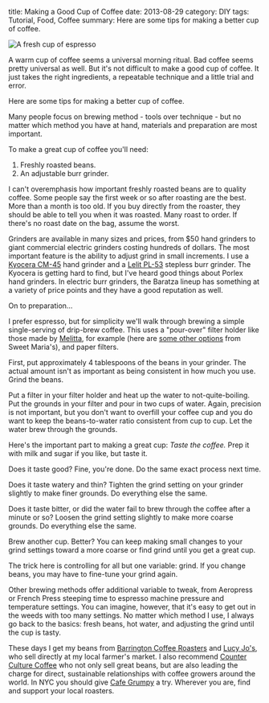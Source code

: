 title: Making a Good Cup of Coffee
date: 2013-08-29 
category: DIY
tags: Tutorial, Food, Coffee
summary: Here are some tips for making a better cup of coffee.


![A fresh cup of espresso]({static}/images/coffee.jpg)

A warm cup of coffee seems a universal morning ritual. Bad coffee seems pretty universal as well. But it's not difficult to make a good cup of coffee. It just takes the right ingredients, a repeatable technique and a little trial and error.

Here are some tips for making a better cup of coffee.

Many people focus on brewing method - tools over technique - but no matter which method you have at hand, materials and preparation are most important.

To make a great cup of coffee you'll need:

1. Freshly roasted beans.
2. An adjustable burr grinder.

I can't overemphasis how important freshly roasted beans are to quality coffee. Some people say the first week or so after roasting are the best. More than a month is too old. If you buy directly from the roaster, they should be able to tell you when it was roasted. Many roast to order. If there's no roast date on the bag, assume the worst.

Grinders are available in many sizes and prices, from &#36;50 hand grinders to giant commercial electric grinders costing hundreds of dollars. The most important feature is the ability to adjust grind in small increments. I use a [Kyocera CM-45](http://ministrygrounds.com.au/kyocera-ceramic-hand-grinder-cm-45cf.html) hand grinder and a [Lelit PL-53](http://www.1st-line.com/store/pc/Lelit-PL53-Espresso-Grinder-doserless-stepless-123p1979.htm) stepless burr grinder. The Kyocera is getting hard to find, but I've heard good things about Porlex hand grinders. In electric burr grinders, the Baratza lineup has something at a variety of price points and they have a good reputation as well.

On to preparation...

I prefer espresso, but for simplicity we'll walk through brewing a simple single-serving of drip-brew coffee. This uses a "pour-over" filter holder like those made by [Melitta](http://www.amazon.com/Melitta-Ready-Single-Coffee-Brewer/dp/B0014CVEH6), for example (here are [some other options](http://www.sweetmarias.com/sweetmarias/coffee-brewers/filtercones.html) from Sweet Maria's), and paper filters.

First, put approximately 4 tablespoons of the beans in your grinder. The actual amount isn't as important as being consistent in how much you use. Grind the beans.

Put a filter in your filter holder and heat up the water to not-quite-boiling. Put the grounds in your filter and pour in two cups of water. Again, precision is not important, but you don't want to overfill your coffee cup and you do want to keep the beans-to-water ratio consistent from cup to cup. Let the water brew through the grounds.

Here's the important part to making a great cup: *Taste the coffee.* Prep it with milk and sugar if you like, but taste it.

Does it taste good? Fine, you're done. Do the same exact process next time.

Does it taste watery and thin? Tighten the grind setting on your grinder slightly to make finer grounds. Do everything else the same.

Does it taste bitter, or did the water fail to brew through the coffee after a minute or so? Loosen the grind setting slightly to make more coarse grounds. Do everything else the same.

Brew another cup. Better? You can keep making small changes to your grind settings toward a more coarse or find grind until you get a great cup.

The trick here is controlling for all but one variable: grind. If you change beans, you may have to fine-tune your grind again.

Other brewing methods offer additional variable to tweak, from Aeropress or French Press steeping time to espresso machine pressure and temperature settings. You can imagine, however, that it's easy to get out in the weeds with too many settings. No matter which method I use, I always go back to the basics: fresh beans, hot water, and adjusting the grind until the cup is tasty.

These days I get my beans from [Barrington Coffee Roasters](https://www.barringtoncoffee.com/) and [Lucy Jo's](http://www.lucyjoscoffee.com/), who sell directly at my local farmer's market. I also recommend [Counter Culture Coffee](http://counterculturecoffee.com/) who not only sell great beans, but are also leading the charge for direct, sustainable relationships with coffee growers around the world. In NYC you should give [Cafe Grumpy](http://cafegrumpy.com/) a try. Wherever you are, find and support your local roasters.